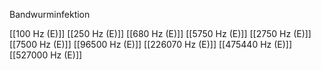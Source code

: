 

Bandwurminfektion

[[100 Hz (E)]]
[[250 Hz (E)]]
[[680 Hz (E)]]
[[5750 Hz (E)]]
[[2750 Hz (E)]]
[[7500 Hz (E)]]
[[96500 Hz (E)]]
[[226070 Hz (E)]]
[[475440 Hz (E)]]
[[527000 Hz (E)]]